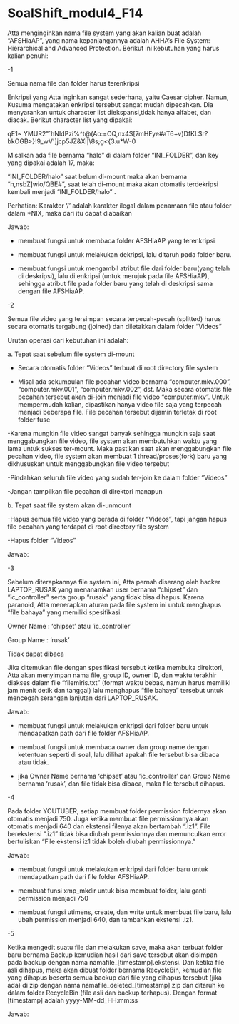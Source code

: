 # SoalShift_modul4_F14

Atta menginginkan nama file system yang akan kalian buat adalah “AFSHiaAP”, yang nama kepanjangannya adalah AHHA’s File System: Hierarchical and Advanced Protection. Berikut ini kebutuhan yang harus kalian penuhi:

-1

Semua nama file dan folder harus terenkripsi

Enkripsi yang Atta inginkan sangat sederhana, yaitu Caesar cipher. Namun, Kusuma mengatakan enkripsi tersebut sangat mudah dipecahkan. Dia menyarankan untuk character list diekspansi,tidak hanya alfabet, dan diacak. Berikut character list yang dipakai:


qE1~ YMUR2"`hNIdPzi%^t@(Ao:=CQ,nx4S[7mHFye#aT6+v)DfKL$r?bkOGB>}!9_wV']jcp5JZ&Xl|\8s;g<{3.u*W-0


Misalkan ada file bernama “halo” di dalam folder “INI_FOLDER”, dan key yang dipakai adalah 17, maka:

“INI_FOLDER/halo” saat belum di-mount maka akan bernama “n,nsbZ]wio/QBE#”, saat telah di-mount maka akan otomatis terdekripsi kembali menjadi “INI_FOLDER/halo” .

Perhatian: Karakter ‘/’ adalah karakter ilegal dalam penamaan file atau folder dalam *NIX, maka dari itu dapat diabaikan

Jawab:

- membuat fungsi untuk membaca folder AFSHiaAP yang terenkripsi

- membuat fungsi untuk melakukan dekripsi, lalu ditaruh pada folder baru.

- membuat fungsi untuk mengambil atribut file dari folder baru(yang telah di deskripsi), lalu di enkripsi (untuk merujuk pada file AFSHiaAP), sehingga atribut file pada folder baru yang telah di deskripsi sama dengan file AFSHiaAP.

-2

Semua file video yang tersimpan secara terpecah-pecah (splitted) harus secara otomatis tergabung (joined) dan diletakkan dalam folder “Videos”

Urutan operasi dari kebutuhan ini adalah:

a. Tepat saat sebelum file system di-mount

- Secara otomatis folder “Videos” terbuat di root directory file system

- Misal ada sekumpulan file pecahan video bernama “computer.mkv.000”, “computer.mkv.001”, “computer.mkv.002”, dst. Maka secara otomatis file pecahan tersebut akan di-join menjadi file video “computer.mkv”.
Untuk mempermudah kalian, dipastikan hanya video file saja yang terpecah menjadi beberapa file. File pecahan tersebut dijamin terletak di root folder fuse

-Karena mungkin file video sangat banyak sehingga mungkin saja saat menggabungkan file video, file system akan membutuhkan waktu yang lama untuk sukses ter-mount. Maka pastikan saat akan menggabungkan file pecahan video, file system akan membuat 1 thread/proses(fork) baru yang dikhususkan untuk menggabungkan file video tersebut

-Pindahkan seluruh file video yang sudah ter-join ke dalam folder “Videos”

-Jangan tampilkan file pecahan di direktori manapun

b. Tepat saat file system akan di-unmount

-Hapus semua file video yang berada di folder “Videos”, tapi jangan hapus file pecahan yang terdapat di root directory file system

-Hapus folder “Videos” 

Jawab:


-3

Sebelum diterapkannya file system ini, Atta pernah diserang oleh hacker LAPTOP_RUSAK yang menanamkan user bernama “chipset” dan “ic_controller” serta group “rusak” yang tidak bisa dihapus. Karena paranoid, Atta menerapkan aturan pada file system ini untuk menghapus “file bahaya” yang memiliki spesifikasi:

Owner Name     : ‘chipset’ atau ‘ic_controller’

Group Name    : ‘rusak’

Tidak dapat dibaca

Jika ditemukan file dengan spesifikasi tersebut ketika membuka direktori, Atta akan menyimpan nama file, group ID, owner ID, dan waktu terakhir diakses dalam file “filemiris.txt” (format waktu bebas, namun harus memiliki jam menit detik dan tanggal) lalu menghapus “file bahaya” tersebut untuk mencegah serangan lanjutan dari LAPTOP_RUSAK.

Jawab:

- membuat fungsi untuk melakukan enkripsi dari folder baru untuk mendapatkan path dari file folder AFSHiaAP.

- membuat fungsi untuk membaca owner dan group name dengan ketentuan seperti di soal, lalu dilihat apakah file tersebut bisa dibaca atau tidak.

- jika Owner Name bernama ‘chipset’ atau ‘ic_controller’ dan Group Name bernama ‘rusak’, dan file tidak bisa dibaca, maka file tersebut dihapus.

-4

Pada folder YOUTUBER, setiap membuat folder permission foldernya akan otomatis menjadi 750. Juga ketika membuat file permissionnya akan otomatis menjadi 640 dan ekstensi filenya akan bertambah “.iz1”. File berekstensi “.iz1” tidak bisa diubah permissionnya dan memunculkan error bertuliskan “File ekstensi iz1 tidak boleh diubah permissionnya.”

Jawab:

- membuat fungsi untuk melakukan enkripsi dari folder baru untuk mendapatkan path dari file folder AFSHiaAP.

- membuat funsi xmp_mkdir untuk bisa membuat folder, lalu ganti permission menjadi 750

- membuat fungsi utimens, create, dan write untuk membuat file baru, lalu ubah permission menjadi 640, dan tambahkan ekstensi .iz1.

-5

Ketika mengedit suatu file dan melakukan save, maka akan terbuat folder baru bernama Backup kemudian hasil dari save tersebut akan disimpan pada backup dengan nama namafile_[timestamp].ekstensi. Dan ketika file asli dihapus, maka akan dibuat folder bernama RecycleBin, kemudian file yang dihapus beserta semua backup dari file yang dihapus tersebut (jika ada) di zip dengan nama namafile_deleted_[timestamp].zip dan ditaruh ke dalam folder RecycleBin (file asli dan backup terhapus). Dengan format [timestamp] adalah yyyy-MM-dd_HH:mm:ss

Jawab:

